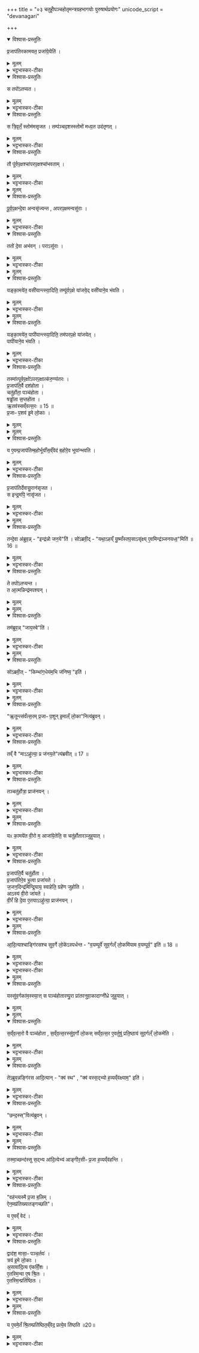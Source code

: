 +++
title = "०३ चतुर्होृपञ्चहोतृमन्त्रग्रहभागयोः पुरुषार्थप्रयोगः"
unicode_script = "devanagari"

+++
<div class="js_include" url="/vedAH_yajuH/taittirIyam/sArasvata-vibhAgaH/brAhmaNam/sarva-prastutiH/2/2_hotR-brAhmaNAdi/03_chaturhoRpanchahotRmantragrahabhAgayoH_puruShAr"  newLevelForH1="1" includeTitle="true">

<details open><summary>विश्वास-प्रस्तुतिः</summary>

प्र॒जाप॑तिरकामयत॒ प्रजा॑ये॒येति॑ ।
</details>

<details><summary>मूलम्</summary>

प्र॒जाप॑तिरकामयत॒ प्रजा॑ये॒येति॑ ।
</details>

<details><summary>भट्टभास्कर-टीका</summary>

1 प्रजापतिरित्यादि ॥ प्रजायेय प्रभूतस्स्यां इत्यकामयत ।
</details>

<details open><summary>विश्वास-प्रस्तुतिः</summary>

स तपो॑ऽतप्यत ।
</details>

<details><summary>मूलम्</summary>

स तपो॑ऽतप्यत ।
</details>

<details><summary>भट्टभास्कर-टीका</summary>

स तप्त्वा त्रिवृतं स्तोममसृजत ।
</details>

<details open><summary>विश्वास-प्रस्तुतिः</summary>

स त्रि॒वृतँ॒ स्तोम॑मसृजत ।
तम्प॑ञ्चद॒शस्स्तोमो॑ मध्य॒त उद॑तृणत् ।
</details>

<details><summary>मूलम्</summary>

स त्रि॒वृतँ॒ स्तोम॑मसृजत ।
तम्प॑ञ्चद॒शस्स्तोमो॑ मध्य॒त उद॑तृणत् ।
</details>

<details><summary>भट्टभास्कर-टीका</summary>

अथ तं त्रिवृतं पञ्चदशस्तोमो मध्यत उदतृणत् मध्ये उद्भिद्यानुप्राविशत् । प्रथमं प्रजापतेस्तपस्विनस्तावत्त्रिवृदाविरभूत्, पुनरपि तपोबलात्स एव त्रिवृत् पञ्चदशेनाविर्भूतेन मध्यत उत्तृण्णमहापरिणाम (त्रिंशत्) चतुर्विशत्यवयवः संजातः ।
</details>

<details open><summary>विश्वास-प्रस्तुतिः</summary>

तौ पू॑र्वप॒क्षश्चा॑परप॒क्षश्चा॑भवताम् ।
</details>

<details><summary>मूलम्</summary>

तौ पू॑र्वप॒क्षश्चा॑परप॒क्षश्चा॑भवताम् ।
</details>

<details><summary>भट्टभास्कर-टीका</summary>

अथ तथा एकीभूतौ द्वेधा भूत्वा द्वादशावयवौ (पञ्चदशावयवौ) पूर्वपक्षावपरपक्षावभवताम् ।
</details>


<details><summary>मूलम्</summary>

पू॒र्व॒प॒क्षन्दे॒वा अन्वसृ॑ज्यन्त ।
अ॒प॒र॒प॒क्षमन्वसु॑राः ।
</details>

<details open><summary>विश्वास-प्रस्तुतिः</summary>

पू॒र्व॒प॒क्षन्दे॒वा अन्वसृ॑ज्यन्त , अपरप॒क्षमन्वसु॑राः ।
</details>

<details><summary>मूलम्</summary>

पू॒र्व॒प॒क्षन्दे॒वा अन्वसृ॑ज्यन्त , अपरप॒क्षमन्वसु॑राः ।
</details>

<details><summary>भट्टभास्कर-टीका</summary>

तत्र पूर्वपक्षं प्रादुर्भूतमनु देवा असृज्यन्त, अपरपक्षमन्वसुरा असृज्यन्त ।
</details>

<details open><summary>विश्वास-प्रस्तुतिः</summary>

ततो॑ दे॒वा अभ॑वन् ।
पराऽसु॑राः ।
</details>

<details><summary>मूलम्</summary>

ततो॑ दे॒वा अभ॑वन् ।
पराऽसु॑राः ।
</details>

<details><summary>भट्टभास्कर-टीका</summary>

ततस्तथोत्पन्ने मध्ये देवा अभवन् प्रभूता आसन्, असुराः पराभूता विनष्टा आसन् ।
</details>


<details><summary>मूलम्</summary>

यङ्का॒मये॑त॒ वसी॑यान्त्स्या॒दिति॑ ॥ 14 ॥  
तम्पू॑र्वप॒क्षे या॑जयेत् ।
वसी॑याने॒व भ॑वति ।
</details>

<details open><summary>विश्वास-प्रस्तुतिः</summary>

यङ्का॒मये॑त॒ वसी॑यान्त्स्या॒दिति॒ तम्पू॑र्वप॒क्षे या॑जये॒द् वसी॑याने॒व भ॑वति ।
</details>

<details><summary>मूलम्</summary>

यङ्का॒मये॑त॒ वसी॑यान्त्स्या॒दिति॒ तम्पू॑र्वप॒क्षे या॑जये॒द् वसी॑याने॒व भ॑वति ।
</details>

<details><summary>भट्टभास्कर-टीका</summary>

यस्मादेवं तस्मात् यं कामयेत ।
वसीयान् इत्यादि । गतम् । वसुमत्तरो वसीयान्, ।
</details>


<details><summary>मूलम्</summary>

यङ्का॒मये॑त॒ पापी॑यान्त्स्या॒दिति॑ ।  
तम॑परप॒क्षे या॑जयेत् ।  
</details>

<details open><summary>विश्वास-प्रस्तुतिः</summary>

यङ्का॒मये॑त॒ पापी॑यान्त्स्या॒दिति॒ तम॑परप॒क्षे या॑जयेत् ।  
पापी॑याने॒व भ॑वति ।  
</details>

<details><summary>मूलम्</summary>

यङ्का॒मये॑त॒ पापी॑यान्त्स्या॒दिति॒ तम॑परप॒क्षे या॑जयेत् ।  
पापी॑याने॒व भ॑वति ।  
</details>

<details><summary>भट्टभास्कर-टीका</summary>

पापतरः पापीयान् करुण्यतरः करणे साधुतरः कर्मयोग्यतरः । छान्दसो वर्णविकारः । 'तत्र साधुः' हति यत् । इत्थं तपसा विश्वं सृष्टवान् । स एव प्रजापतिरयं दशहोतेति । कि बहुना चतुर्होत्रादिकं लोकपर्यन्तं विश्वं प्रजापतिरेव ।
</details>

<details open><summary>विश्वास-प्रस्तुतिः</summary>

तस्मा॑त्पूर्वप॒क्षो॑ऽपरप॒क्षात्क॑रु॒ण्य॑तरः ।  
प्र॒जाप॑ति॒र्वै दश॑होता ।  
चतु॑र्होता॒ पञ्च॑होता ।  
षड्ढो॑ता स॒प्तहो॑ता ।  
ऋ॒तव॑स्सव्ँवत्स॒रः ॥ 15 ॥   
प्र॒जाᳶ प॒शव॑ इ॒मे लो॒काः ।  
</details>

<details><summary>मूलम्</summary>

तस्मा॑त्पूर्वप॒क्षो॑ऽपरप॒क्षात्क॑रु॒ण्य॑तरः ।  
प्र॒जाप॑ति॒र्वै दश॑होता ।  
चतु॑र्होता॒ पञ्च॑होता ।  
षड्ढो॑ता स॒प्तहो॑ता ।  
ऋ॒तव॑स्सव्ँवत्स॒रः ॥ 15 ॥   
प्र॒जाᳶ प॒शव॑ इ॒मे लो॒काः ।  
</details>


<details><summary>मूलम्</summary>

य ए॒वम्प्र॒जाप॑तिम्ब॒होर्भूयाँ॑स॒व्ँवेद॑ ।
ब॒होरे॒व भूया॑न्भवति ।
</details>

<details open><summary>विश्वास-प्रस्तुतिः</summary>

य ए॒वम्प्र॒जाप॑तिम्ब॒होर्भूयाँ॑स॒व्ँवेद॑ ब॒होरे॒व भूया॑न्भवति ।
</details>

<details><summary>मूलम्</summary>

य ए॒वम्प्र॒जाप॑तिम्ब॒होर्भूयाँ॑स॒व्ँवेद॑ ब॒होरे॒व भूया॑न्भवति ।
</details>

<details><summary>भट्टभास्कर-टीका</summary>

एवं दशहोत्रादिरूपेण प्रजापतिं बहोरपि भूयांसं अतिशयेन विपुलतरं प्रजापतिं यो वेद स बहोर्भूयान् भवति ॥
</details>

<details open><summary>विश्वास-प्रस्तुतिः</summary>

प्र॒जाप॑तिर्देवासु॒रान॑सृजत ।   
स इन्द्र॒मपि॒ नासृ॑जत ।
</details>

<details><summary>मूलम्</summary>

प्र॒जाप॑तिर्देवासु॒रान॑सृजत ।   
स इन्द्र॒मपि॒ नासृ॑जत ।
</details>

<details><summary>भट्टभास्कर-टीका</summary>

2 प्रजापतिर्देवासुरानित्यादि ॥ इन्द्रं नासृजत अपिशब्दात्तस्य भागभूतान् ऋत्वादीनपि नासृजत् ।
</details>


<details><summary>मूलम्</summary>

तन्दे॒वा अ॑ब्रुवन् ।
इन्द्र॑न्नो जन॒येति॑ ।
सो॑ऽब्रवीत् ।
यथा॒ऽहय्ँ यु॒ष्माँस्तप॒साऽसृ॑क्षि ।
ए॒वमिन्द्र॑ञ्जनयध्व॒मिति॑ ॥ 16 ॥  
</details>

<details open><summary>विश्वास-प्रस्तुतिः</summary>

तन्दे॒वा अ॑ब्रुव॒न्न् - "इन्द्र॑न्नो जन॒ये"ति॑ ।
सो॑ऽब्रवी॒द्  - "यथा॒ऽहय्ँ यु॒ष्माँस्तप॒साऽसृ॑क्ष्य् ए॒वमिन्द्र॑ञ्जनयध्व॒"मिति॑ ॥ 16 ॥  
</details>

<details><summary>मूलम्</summary>

तन्दे॒वा अ॑ब्रुव॒न्न् - "इन्द्र॑न्नो जन॒ये"ति॑ ।
सो॑ऽब्रवी॒द्  - "यथा॒ऽहय्ँ यु॒ष्माँस्तप॒साऽसृ॑क्ष्य् ए॒वमिन्द्र॑ञ्जनयध्व॒"मिति॑ ॥ 16 ॥  
</details>

<details><summary>भट्टभास्कर-टीका</summary>

तमित्यादि । युष्मानहमिव यूयमेव तपसा इन्द्रं जनयध्वमिति ।
</details>

<details open><summary>विश्वास-प्रस्तुतिः</summary>

ते तपो॑ऽतप्यन्त ।  
त आ॒त्मन्निन्द्र॑मपश्यन् ।  
</details>

<details><summary>मूलम्</summary>

ते तपो॑ऽतप्यन्त ।  
त आ॒त्मन्निन्द्र॑मपश्यन् ।  
</details>


<details><summary>मूलम्</summary>

तम॑ब्रुवन् ।  
जाय॒स्वेति॑ ।
</details>

<details open><summary>विश्वास-प्रस्तुतिः</summary>

तम॑ब्रुव॒न्न् "जाय॒स्वे"ति॑ ।
</details>

<details><summary>मूलम्</summary>

तम॑ब्रुव॒न्न् "जाय॒स्वे"ति॑ ।
</details>

<details><summary>भट्टभास्कर-टीका</summary>

ते च तपस्तप्यमाना आत्मनीन्द्रं दृष्ट्वा जायस्वेति तमब्रुवन् ।
</details>


<details><summary>मूलम्</summary>

सो॑ऽब्रवीत् ।
किम्भा॑ग॒धेय॑म॒भि ज॑निष्य॒ इति॑ ।
</details>

<details open><summary>विश्वास-प्रस्तुतिः</summary>

सो॑ऽब्रवी॒त् - "किम्भा॑ग॒धेय॑म॒भि ज॑निष्य॒ "इति॑ ।
</details>

<details><summary>मूलम्</summary>

सो॑ऽब्रवी॒त् - "किम्भा॑ग॒धेय॑म॒भि ज॑निष्य॒ "इति॑ ।
</details>

<details><summary>भट्टभास्कर-टीका</summary>

अथेन्द्रोऽब्रवीत् - किं भागधेयमभि किं भागं लब्धुं जनिष्य इति ।
</details>


<details><summary>मूलम्</summary>

ऋ॒तून्त्स॑वँत्स॒रम् ।
प्र॒जाᳶ प॒शून् ।
इ॒माल्ँ लो॒कानित्य॑ब्रुवन् ।
</details>

<details open><summary>विश्वास-प्रस्तुतिः</summary>

"ऋ॒तून्त्स॑वँत्स॒रम् प्र॒जाᳶ प॒शून् इ॒माल्ँ लो॒का"नित्य॑ब्रुवन् ।
</details>

<details><summary>मूलम्</summary>

"ऋ॒तून्त्स॑वँत्स॒रम् प्र॒जाᳶ प॒शून् इ॒माल्ँ लो॒का"नित्य॑ब्रुवन् ।
</details>

<details><summary>भट्टभास्कर-टीका</summary>

ऋतूनित्यादि । ऋत्वादिकं सर्वे तव भागधेयमस्तु सर्वस्य त्वं स्वामीहेति ।
</details>

<details open><summary>विश्वास-प्रस्तुतिः</summary>

तव्ँ वै "माऽऽहु॑त्या॒ प्र ज॑नय॒ते"त्य॑ब्रवीत् ॥ 17 ॥  
</details>

<details><summary>मूलम्</summary>

तव्ँ वै "माऽऽहु॑त्या॒ प्र ज॑नय॒ते"त्य॑ब्रवीत् ॥ 17 ॥  
</details>

<details><summary>भट्टभास्कर-टीका</summary>

अथेन्द्रो देवानब्रवीत् - मां कयाचिदाहुत्या प्रजनयतेति ।
</details>

<details open><summary>विश्वास-प्रस्तुतिः</summary>

तञ्चतु॑र्होत्रा॒ प्राज॑नयन् ।
</details>

<details><summary>मूलम्</summary>

तञ्चतु॑र्होत्रा॒ प्राज॑नयन् ।
</details>

<details><summary>भट्टभास्कर-टीका</summary>

देवाश्च तं चतुर्होत्रा प्राजनयन् ।
</details>


<details><summary>मूलम्</summary>

यᳵ का॒मये॑त वी॒रो म॒ आजा॑ये॒तेति॑ ।
स चतु॑र्होतारञ्जुहुयात् ।
</details>

<details open><summary>विश्वास-प्रस्तुतिः</summary>

यᳵ का॒मये॑त वी॒रो म॒ आजा॑ये॒तेति॒ स चतु॑र्होतारञ्जुहुयात् ।
</details>

<details><summary>मूलम्</summary>

यᳵ का॒मये॑त वी॒रो म॒ आजा॑ये॒तेति॒ स चतु॑र्होतारञ्जुहुयात् ।
</details>

<details><summary>भट्टभास्कर-टीका</summary>

य इत्यादि । गतम् ॥ वीरः पुत्रादिः ।
</details>

<details open><summary>विश्वास-प्रस्तुतिः</summary>

प्र॒जाप॑ति॒र्वै चतु॑र्होता ।   
प्र॒जाप॑तिरे॒व भू॒त्वा प्रजा॑यते ।  
ज॒जन॒दिन्द्र॑मिन्द्रि॒याय॒ स्वाहेति॒ ग्रहे॑ण जुहोति ।   
आऽस्य॑ वी॒रो जा॑यते ।   
वी॒रँ हि दे॒वा ए॒तयाऽऽहु॑त्या॒ प्राज॑नयन् ।  
</details>

<details><summary>मूलम्</summary>

प्र॒जाप॑ति॒र्वै चतु॑र्होता ।   
प्र॒जाप॑तिरे॒व भू॒त्वा प्रजा॑यते ।  
ज॒जन॒दिन्द्र॑मिन्द्रि॒याय॒ स्वाहेति॒ ग्रहे॑ण जुहोति ।   
आऽस्य॑ वी॒रो जा॑यते ।   
वी॒रँ हि दे॒वा ए॒तयाऽऽहु॑त्या॒ प्राज॑नयन् ।  
</details>

<details><summary>भट्टभास्कर-टीका</summary>

प्रजापतिर्वा इति । तस्य सर्वात्मनोक्तत्वात् ॥
</details>


<details><summary>मूलम्</summary>

आ॒दि॒त्याश्चाङ्गि॑रसश्च सुव॒र्गे लो॒के॑ऽस्पर्धन्त ।  
व॒यम्पूर्वे॑ सुव॒र्गल्ँ लो॒कमि॑याम व॒यम्पूर्व॒ इति॑ ॥ 18 ॥
</details>

<details open><summary>विश्वास-प्रस्तुतिः</summary>

आ॒दि॒त्याश्चाङ्गि॑रसश्च सुव॒र्गे लो॒के॑ऽस्पर्धन्त - "व॒यम्पूर्वे॑ सुव॒र्गल्ँ लो॒कमि॑याम व॒यम्पूर्व॒" इति॑ ॥ 18 ॥  
</details>

<details><summary>मूलम्</summary>

आ॒दि॒त्याश्चाङ्गि॑रसश्च सुव॒र्गे लो॒के॑ऽस्पर्धन्त - "व॒यम्पूर्वे॑ सुव॒र्गल्ँ लो॒कमि॑याम व॒यम्पूर्व॒" इति॑ ॥ 18 ॥  
</details>

<details><summary>भट्टभास्कर-टीका</summary>

त आ॑दि॒त्या ए॒तम्पञ्च॑होतारमपश्यन् ।  
तम्पु॒रा प्रा॑तरनुवा॒कादाग्नी॑ध्रेऽजुहवुः ।  
ततो॒ वै ते पूर्वे॑ सुव॒र्गल्ँ लो॒कमा॑यन् ।  
</details>

<details><summary>भट्टभास्कर-टीका</summary>

3 आदित्या इत्यादि ॥ प्रथमतस्स्वर्गगमने मात्सर्ययुक्ताः आदित्याः यागमध्ये प्रातरनुवाकशस्त्रपाठात्पुरा पञ्चहोत्रा हुत्वा, प्रतिस्पर्धिभ्योऽङ्गिरोभ्यः पूर्वमेव स्वर्गं प्राप्ताः ।
</details>


<details><summary>मूलम्</summary>

यस्सु॑व॒र्गका॑म॒स्स्यात् ।
स पञ्च॑होतारम्पु॒रा प्रा॑तरनुवा॒कादाग्नी॑ध्रे जुहुयात् ।
</details>

<details open><summary>विश्वास-प्रस्तुतिः</summary>

यस्सु॑व॒र्गका॑म॒स्स्या॒त्त् स पञ्च॑होतारम्पु॒रा प्रा॑तरनुवा॒कादाग्नी॑ध्रे जुहुयात् ।  
</details>

<details><summary>मूलम्</summary>

यस्सु॑व॒र्गका॑म॒स्स्या॒त्त् स पञ्च॑होतारम्पु॒रा प्रा॑तरनुवा॒कादाग्नी॑ध्रे जुहुयात् ।  
</details>


<details><summary>मूलम्</summary>

स॒व्ँव॒त्स॒रो वै पञ्च॑होता ।
स॒व्ँव॒त्स॒रस्सु॑व॒र्गो लो॒कः ।
स॒व्ँव॒त्स॒र ए॒वर्तुषु॑ प्रति॒ष्ठाय॑ ।
सु॒व॒र्गल्ँ लो॒कमे॑ति ।
</details>

<details open><summary>विश्वास-प्रस्तुतिः</summary>

स॒व्ँव॒त्स॒रो वै पञ्च॑होता , स॒व्ँव॒त्स॒रस्सु॑व॒र्गो लो॒कस् सव्ँव॒त्स॒र ए॒वर्तुषु॑ प्रति॒ष्ठाय॑ सुव॒र्गल्ँ लो॒कमे॑ति ।
</details>

<details><summary>मूलम्</summary>

स॒व्ँव॒त्स॒रो वै पञ्च॑होता , स॒व्ँव॒त्स॒रस्सु॑व॒र्गो लो॒कस् सव्ँव॒त्स॒र ए॒वर्तुषु॑ प्रति॒ष्ठाय॑ सुव॒र्गल्ँ लो॒कमे॑ति ।
</details>

<details><summary>भट्टभास्कर-टीका</summary>

य इत्यादि । तस्मात्संवत्सरे ऋतुषु च प्रतिष्ठाय तत्तत्कामसाध्येषु कर्मसु कर्तृत्वेन स्थित्वा स्वर्गं गच्छति ॥
</details>


<details><summary>मूलम्</summary>

ते॑ऽब्रुव॒न्नङ्गि॑रस आदि॒त्यान् ॥ 19 ॥  
क्व॑ स्थ ।
क्व॑ वस्स॒द्भ्यो ह॒व्यव्ँव॑क्ष्याम॒ इति॑ ।
</details>

<details open><summary>विश्वास-प्रस्तुतिः</summary>

ते॑ऽब्रुव॒न्नङ्गि॑रस आदि॒त्यान् - "क्व॑ स्थ" , "क्व॑ वस्स॒द्भ्यो ह॒व्यव्ँव॑क्ष्याम॒" इति॑ ।
</details>

<details><summary>मूलम्</summary>

ते॑ऽब्रुव॒न्नङ्गि॑रस आदि॒त्यान् - "क्व॑ स्थ" , "क्व॑ वस्स॒द्भ्यो ह॒व्यव्ँव॑क्ष्याम॒" इति॑ ।
</details>

<details><summary>भट्टभास्कर-टीका</summary>

4 अथ अङ्गिरसः स्वर्गं गत्वा स्थितानादित्यानब्रुवन् - क्व यूयं स्थ कुत्र सद्भ्यो विद्यमानेभ्यो युष्मभ्यं वयं हव्यं वक्ष्याम इति, किमाधारान् युष्मान् हविषाऽऽराधयामः स्वर्गार्थमिति ।
</details>

<details open><summary>विश्वास-प्रस्तुतिः</summary>

"छन्द॒स्स्"वित्य॑ब्रुवन् ।
</details>

<details><summary>मूलम्</summary>

"छन्द॒स्स्"वित्य॑ब्रुवन् ।
</details>

<details><summary>भट्टभास्कर-टीका</summary>

अथादित्या अब्रुवन् - गायत्र्यादिषु छन्दस्सु स्मो वयमिति ।
</details>


<details><summary>मूलम्</summary>

तस्मा॒च्छन्द॑स्सु स॒द्भ्य आ॑दि॒त्येभ्यः॑ ।
आ॒ङ्गी॒र॒सीᳶ प्र॒जा ह॒व्यव्ँव॑हन्ति ।
</details>

<details open><summary>विश्वास-प्रस्तुतिः</summary>

तस्मा॒च्छन्द॑स्सु स॒द्भ्य आ॑दि॒त्येभ्य॑ आङ्गीर॒सीᳶ प्र॒जा ह॒व्यव्ँव॑हन्ति ।
</details>

<details><summary>मूलम्</summary>

तस्मा॒च्छन्द॑स्सु स॒द्भ्य आ॑दि॒त्येभ्य॑ आङ्गीर॒सीᳶ प्र॒जा ह॒व्यव्ँव॑हन्ति ।
</details>

<details><summary>भट्टभास्कर-टीका</summary>

तस्मादित्यादि । आङ्गीरसीः आङ्गिरस्याः अङ्गिरसां संतानप्रभवाः ।
</details>

<details open><summary>विश्वास-प्रस्तुतिः</summary>

"वह॑न्त्यस्मै प्र॒जा ब॒लिम् ।  
ऐन॒मप्र॑तिख्यातङ्गच्छति"।

य ए॒वव्ँ वेद॑ ।
</details>

<details><summary>मूलम्</summary>

"वह॑न्त्यस्मै प्र॒जा ब॒लिम् ।  
ऐन॒मप्र॑तिख्यातङ्गच्छति"।

य ए॒वव्ँ वेद॑ ।
</details>

<details><summary>भट्टभास्कर-टीका</summary>

अथ वेदितुः स्तुतिः - अस्मै एवं वेदित्रे सर्वाः प्रजाः बलिं उपहारं वहन्ति, अप्रतिख्यातं च एनमागच्छतीति केचित् । समासासमासयोर्द्वयोरपि स्वरानुपपत्तिः समाधेया ॥
</details>

<details open><summary>विश्वास-प्रस्तुतिः</summary>

द्वाद॑श॒ मासा॒ᳶ पञ्च॒र्तवः॑ ।  
त्रय॑ इ॒मे लो॒काः ।  
अ॒सावा॑दि॒त्य ए॑कविँ॒शः ।  
ए॒तस्मि॒न्वा ए॒ष श्रि॒तः ।  
ए॒तस्मि॒न्प्रति॑ष्ठितः ।  
</details>

<details><summary>मूलम्</summary>

द्वाद॑श॒ मासा॒ᳶ पञ्च॒र्तवः॑ ।  
त्रय॑ इ॒मे लो॒काः ।  
अ॒सावा॑दि॒त्य ए॑कविँ॒शः ।  
ए॒तस्मि॒न्वा ए॒ष श्रि॒तः ।  
ए॒तस्मि॒न्प्रति॑ष्ठितः ।  
</details>

<details><summary>भट्टभास्कर-टीका</summary>

5 द्वादश मासा इत्यादि ॥ एतस्मिन् पञ्चहोतरि एष एकविंश आदित्यः श्रितः, एतस्मिन् प्रतिष्ठितः स्थिरावस्थानश्च ।
</details>


<details><summary>मूलम्</summary>

य ए॒वमे॒तँ श्रि॒तम्प्रति॑ष्ठित॒व्ँवेद॑ ।
प्रत्ये॒व ति॑ष्ठति ॥20॥   
</details>

<details open><summary>विश्वास-प्रस्तुतिः</summary>

य ए॒वमे॒तँ श्रि॒तम्प्रति॑ष्ठित॒व्ँवेद॒ प्रत्ये॒व ति॑ष्ठति ॥20॥  
</details>

<details><summary>मूलम्</summary>

य ए॒वमे॒तँ श्रि॒तम्प्रति॑ष्ठित॒व्ँवेद॒ प्रत्ये॒व ति॑ष्ठति ॥20॥  
</details>

<details><summary>भट्टभास्कर-टीका</summary>

य एवमेतस्मिन् श्रितं प्रतिष्ठितं च यो वेद स प्रतितिष्ठत्येव ॥

इति तैत्तिरीयब्राह्मणे द्वितीयाष्टके द्वितीयप्रपाठके तृतीयोऽनुवाकः ॥  

</details>
</div>